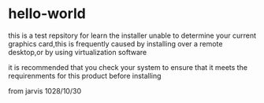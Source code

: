 # hello-world
this is a test repsitory for learn
the installer unable to determine your current graphics card,this is frequently
caused by installing over a remote desktop,or by using virtualization software


it is recommended that you check your system to ensure that it meets the 
requirenments for this product before installing

from jarvis 1028/10/30
